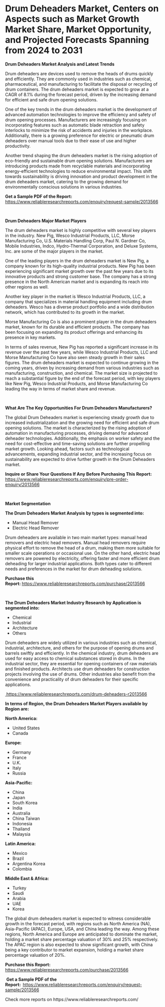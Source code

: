 <p><h1>Drum Deheaders Market, Centers on Aspects such as Market Growth Market Share, Market Opportunity, and Projected Forecasts Spanning from 2024 to 2031</h1></p><p><strong>Drum Deheaders Market Analysis and Latest Trends</strong></p>
<p><p>Drum deheaders are devices used to remove the heads of drums quickly and efficiently. They are commonly used in industries such as chemical, pharmaceutical, and manufacturing to facilitate the disposal or recycling of drum containers. The drum deheaders market is expected to grow at a CAGR of 8.1% during the forecast period, driven by the increasing demand for efficient and safe drum opening solutions.</p><p>One of the key trends in the drum deheaders market is the development of advanced automation technologies to improve the efficiency and safety of drum opening processes. Manufacturers are increasingly focusing on incorporating features such as automatic blade retraction and safety interlocks to minimize the risk of accidents and injuries in the workplace. Additionally, there is a growing preference for electric or pneumatic drum deheaders over manual tools due to their ease of use and higher productivity.</p><p>Another trend shaping the drum deheaders market is the rising adoption of eco-friendly and sustainable drum opening solutions. Manufacturers are introducing products made from recyclable materials and incorporating energy-efficient technologies to reduce environmental impact. This shift towards sustainability is driving innovation and product development in the drum deheaders market, catering to the growing demand for environmentally conscious solutions in various industries.</p></p>
<p><strong>Get a Sample PDF of the Report:&nbsp;</strong> <a href="https://www.reliableresearchreports.com/enquiry/request-sample/2013566">https://www.reliableresearchreports.com/enquiry/request-sample/2013566</a></p>
<p>&nbsp;</p>
<p><strong>Drum Deheaders Major Market Players</strong></p>
<p><p>The drum deheaders market is highly competitive with several key players in the industry. New Pig, Wesco Industrial Products, LLC, Morse Manufacturing Co, U.S. Materials Handling Corp, Paul N. Gardner Co, Mobile Industries, Indco, Hydro-Thermal Corporation, and Deluxe Systems, Inc. are some of the major players in the market.</p><p>One of the leading players in the drum deheaders market is New Pig, a company known for its high-quality industrial products. New Pig has been experiencing significant market growth over the past few years due to its innovative products and strong customer base. The company has a strong presence in the North American market and is expanding its reach into other regions as well.</p><p>Another key player in the market is Wesco Industrial Products, LLC, a company that specializes in material handling equipment including drum deheaders. Wesco has a diverse product portfolio and a wide distribution network, which has contributed to its growth in the market.</p><p>Morse Manufacturing Co is also a prominent player in the drum deheaders market, known for its durable and efficient products. The company has been focusing on expanding its product offerings and enhancing its presence in key markets.</p><p>In terms of sales revenue, New Pig has reported a significant increase in its revenue over the past few years, while Wesco Industrial Products, LLC and Morse Manufacturing Co have also seen steady growth in their sales figures. The drum deheaders market is expected to continue growing in the coming years, driven by increasing demand from various industries such as manufacturing, construction, and chemical. The market size is projected to reach a substantial figure by the end of the forecast period, with key players like New Pig, Wesco Industrial Products, and Morse Manufacturing Co leading the way in terms of market share and revenue.</p></p>
<p>&nbsp;</p>
<p><strong>What Are The Key Opportunities For Drum Deheaders Manufacturers?</strong></p>
<p><p>The global Drum Deheaders market is experiencing steady growth due to increased industrialization and the growing need for efficient and safe drum opening solutions. The market is characterized by the rising adoption of automation in manufacturing processes, driving demand for advanced deheader technologies. Additionally, the emphasis on worker safety and the need for cost-effective and time-saving solutions are further propelling market growth. Looking ahead, factors such as technological advancements, expanding industrial sector, and the increasing focus on sustainability are expected to drive further growth in the Drum Deheaders market.</p></p>
<p><strong>Inquire or Share Your Questions If Any Before Purchasing This Report:</strong> <a href="https://www.reliableresearchreports.com/enquiry/pre-order-enquiry/2013566">https://www.reliableresearchreports.com/enquiry/pre-order-enquiry/2013566</a></p>
<p>&nbsp;</p>
<p><strong>Market Segmentation</strong></p>
<p><strong>The Drum Deheaders Market Analysis by types is segmented into:</strong></p>
<p><ul><li>Manual Head Remover</li><li>Electric Head Remover</li></ul></p>
<p><p>Drum deheaders are available in two main market types: manual head removers and electric head removers. Manual head removers require physical effort to remove the head of a drum, making them more suitable for smaller scale operations or occasional use. On the other hand, electric head removers are powered by electricity, offering faster and more efficient drum deheading for larger industrial applications. Both types cater to different needs and preferences in the market for drum deheading solutions.</p></p>
<p><strong>Purchase this Report:&nbsp;</strong><a href="https://www.reliableresearchreports.com/purchase/2013566">https://www.reliableresearchreports.com/purchase/2013566</a></p>
<p>&nbsp;</p>
<p><strong>The Drum Deheaders Market Industry Research by Application is segmented into:</strong></p>
<p><ul><li>Chemical</li><li>Industrial</li><li>Architecture</li><li>Others</li></ul></p>
<p><p>Drum deheaders are widely utilized in various industries such as chemical, industrial, architecture, and others for the purpose of opening drums and barrels swiftly and efficiently. In the chemical industry, drum deheaders are used for easy access to chemical substances stored in drums. In the industrial sector, they are essential for opening containers of raw materials and finished products. Architects use drum deheaders for construction projects involving the use of drums. Other industries also benefit from the convenience and practicality of drum deheaders for their specific applications.</p></p>
<p><a href="https://www.reliableresearchreports.com/drum-deheaders-r2013566">&nbsp;https://www.reliableresearchreports.com/drum-deheaders-r2013566</a></p>
<p><strong>In terms of Region, the Drum Deheaders Market Players available by Region are:</strong></p>
<p>
    <p> <strong> North America: </strong>
        <ul>
            <li>United States</li>
            <li>Canada</li>
        </ul>
        </p> 
    <p> <strong> Europe: </strong>
        <ul>
            <li>Germany</li>
            <li>France</li>
            <li>U.K.</li>
            <li>Italy</li>
            <li>Russia</li>
        </ul>
        </p> 
    <p> <strong> Asia-Pacific: </strong>
        <ul>
            <li>China</li>
            <li>Japan</li>
            <li>South Korea</li>
            <li>India</li>
            <li>Australia</li>
            <li>China Taiwan</li>
            <li>Indonesia</li>
            <li>Thailand</li>
            <li>Malaysia</li>
        </ul>
        </p> 
    <p> <strong> Latin America: </strong>
        <ul>
            <li>Mexico</li>
            <li>Brazil</li>
            <li>Argentina Korea</li>
            <li>Colombia</li>
        </ul>
        </p> 
    <p> <strong> Middle East & Africa: </strong>
        <ul>
            <li>Turkey</li>
            <li>Saudi</li>
            <li>Arabia</li>
            <li>UAE</li>
            <li>Korea</li>
        </ul>
    </p>
    </p>
<p><p>The global drum deheaders market is expected to witness considerable growth in the forecast period, with regions such as North America (NA), Asia-Pacific (APAC), Europe, USA, and China leading the way. Among these regions, North America and Europe are anticipated to dominate the market, holding a market share percentage valuation of 30% and 25% respectively. The APAC region is also expected to show significant growth, with China being a key contributor to market expansion, holding a market share percentage valuation of 20%.</p></p>
<p><strong>Purchase this Report: </strong><a href="https://www.reliableresearchreports.com/purchase/2013566">https://www.reliableresearchreports.com/purchase/2013566</a></p>
<p>&nbsp;<strong>Get a Sample PDF of the Report:&nbsp;&nbsp;</strong><a href="https://www.reliableresearchreports.com/enquiry/request-sample/2013566">https://www.reliableresearchreports.com/enquiry/request-sample/2013566</a></p>
<p><strong></strong></p>
<p>Check more reports on https://www.reliableresearchreports.com/</p>